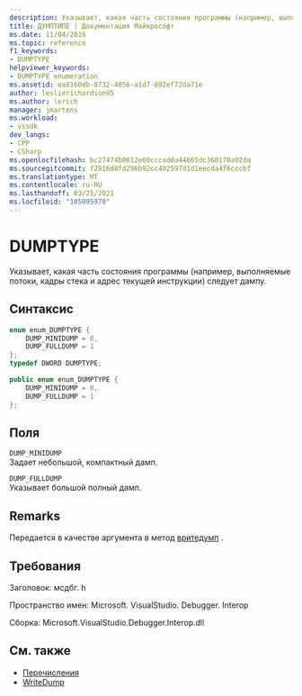 ```yaml
---
description: Указывает, какая часть состояния программы (например, выполняемые потоки, кадры стека и адрес текущей инструкции) следует дампу.
title: ДУМПТИПЕ | Документация Майкрософт
ms.date: 11/04/2016
ms.topic: reference
f1_keywords:
- DUMPTYPE
helpviewer_keywords:
- DUMPTYPE enumeration
ms.assetid: ea8160db-8732-4056-a1d7-892ef72da71e
author: leslierichardson95
ms.author: lerich
manager: jmartens
ms.workload:
- vssdk
dev_langs:
- CPP
- CSharp
ms.openlocfilehash: bc27474b0012e60cccadda44665dc368178a02da
ms.sourcegitcommit: f2916d8fd296b92cc402597d1d1eecda4f6cccbf
ms.translationtype: MT
ms.contentlocale: ru-RU
ms.lasthandoff: 03/25/2021
ms.locfileid: "105095970"
---
```

# <a name="dumptype"></a>DUMPTYPE
Указывает, какая часть состояния программы (например, выполняемые потоки, кадры стека и адрес текущей инструкции) следует дампу.

## <a name="syntax"></a>Синтаксис

```cpp
enum enum_DUMPTYPE {
    DUMP_MINIDUMP = 0,
    DUMP_FULLDUMP = 1
};
typedef DWORD DUMPTYPE;
```

```csharp
public enum enum_DUMPTYPE {
    DUMP_MINIDUMP = 0,
    DUMP_FULLDUMP = 1
};
```

## <a name="fields"></a>Поля
`DUMP_MINIDUMP`\
Задает небольшой, компактный дамп.

`DUMP_FULLDUMP`\
Указывает большой полный дамп.

## <a name="remarks"></a>Remarks
Передается в качестве аргумента в метод [вритедумп](../../../extensibility/debugger/reference/idebugprogram2-writedump.md) .

## <a name="requirements"></a>Требования
Заголовок: мсдбг. h

Пространство имен: Microsoft. VisualStudio. Debugger. Interop

Сборка: Microsoft.VisualStudio.Debugger.Interop.dll

## <a name="see-also"></a>См. также
- [Перечисления](../../../extensibility/debugger/reference/enumerations-visual-studio-debugging.md)
- [WriteDump](../../../extensibility/debugger/reference/idebugprogram2-writedump.md)
